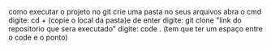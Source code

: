 como executar o projeto no git 
crie uma pasta no seus arquivos
abra o cmd
digite: cd + (copie o local da pasta)e de enter
digite: git clone "link do repositorio que sera executado"
digite: code .  (tem que ter um espaço entre o code e o ponto)
